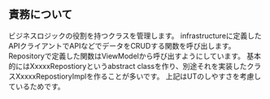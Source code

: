 ## 責務について
ビジネスロジックの役割を持つクラスを管理します。
infrastructureに定義したAPIクライアントでAPIなどでデータをCRUDする関数を呼び出します。
Repositoryで定義した関数はViewModelから呼び出すようにしています。
基本的にはXxxxxRepostioryというabstract classを作り、別途それを実装したクラスXxxxxRepostioryImplを作ることが多いです。
上記はUTのしやすさを考慮しているためです。